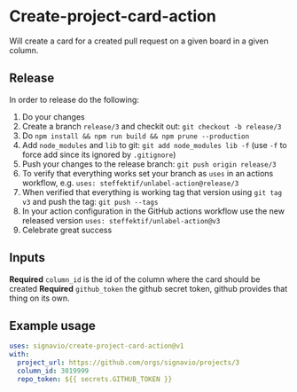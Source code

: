 # Create-project-card-action
Will create a card for a created pull request on a given board in a given column. 

## Release 
In order to release do the following:
1. Do your changes
2. Create a branch `release/3` and checkit out: `git checkout -b release/3`
3. Do `npm install && npm run build && npm prune --production`
4. Add `node_modules` and `lib` to git: `git add node_modules lib -f` (use `-f` to force add since its ignored by `.gitignore`)
5. Push your changes to the release branch: `git push origin release/3`  
6. To verify that everything works set your branch as `uses` in an actions workflow, e.g. `uses: steffektif/unlabel-action@release/3`
7. When verified that everything is working tag that version using `git tag v3` and push the tag: `git push --tags` 
8. In your action configuration in the GitHub actions workflow use the new released version `uses: steffektif/unlabel-action@v3`
9. Celebrate great success

## Inputs
**Required** `column_id` is the id of the column where the card should be created
**Required** `github_token` the github secret token, github provides that thing on its own.

## Example usage

```yml
uses: signavio/create-project-card-action@v1
with:
  project_url: https://github.com/orgs/signavio/projects/3
  column_id: 3019999
  repo_token: ${{ secrets.GITHUB_TOKEN }}
```
